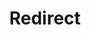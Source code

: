 ﻿---
layout: src/layouts/Redirect.astro
title: Redirect
redirect: https://yamldoc.liuyan.wang/docs/deployments/certificates
pubDate:  2023-01-01
navSearch: false
navSitemap: false
navMenu: false
---
